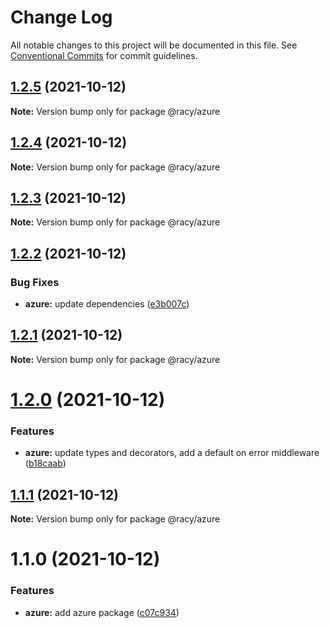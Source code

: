 # Change Log

All notable changes to this project will be documented in this file.
See [Conventional Commits](https://conventionalcommits.org) for commit guidelines.

## [1.2.5](https://github.com/diegoazh/racy/compare/@racy/azure@1.2.4...@racy/azure@1.2.5) (2021-10-12)

**Note:** Version bump only for package @racy/azure





## [1.2.4](https://github.com/diegoazh/racy/compare/@racy/azure@1.2.3...@racy/azure@1.2.4) (2021-10-12)

**Note:** Version bump only for package @racy/azure





## [1.2.3](https://github.com/diegoazh/racy/compare/@racy/azure@1.2.2...@racy/azure@1.2.3) (2021-10-12)

**Note:** Version bump only for package @racy/azure





## [1.2.2](https://github.com/diegoazh/racy/compare/@racy/azure@1.2.0...@racy/azure@1.2.2) (2021-10-12)


### Bug Fixes

* **azure:** update dependencies ([e3b007c](https://github.com/diegoazh/racy/commit/e3b007cbbd40f853fac94c7bc197e1f574b55ffb))





## [1.2.1](https://github.com/diegoazh/racy/compare/@racy/azure@1.2.0...@racy/azure@1.2.1) (2021-10-12)

**Note:** Version bump only for package @racy/azure





# [1.2.0](https://github.com/diegoazh/racy/compare/@racy/azure@1.1.1...@racy/azure@1.2.0) (2021-10-12)


### Features

* **azure:** update types and decorators, add a default on error middleware ([b18caab](https://github.com/diegoazh/racy/commit/b18caabf3f31eead8073778fa70b9dfc2224fc25))





## [1.1.1](https://github.com/diegoazh/racy/compare/@racy/azure@1.1.0...@racy/azure@1.1.1) (2021-10-12)

**Note:** Version bump only for package @racy/azure





# 1.1.0 (2021-10-12)


### Features

* **azure:** add azure package ([c07c934](https://github.com/diegoazh/racy/commit/c07c9343221b0026941abafcacd27219cc299647))

